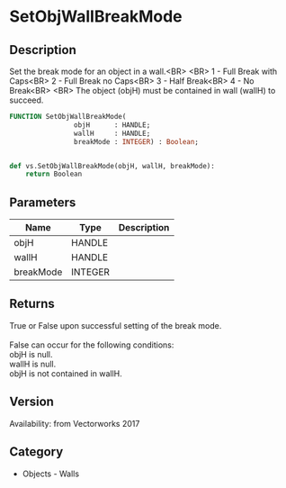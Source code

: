 # SetObjWallBreakMode

## Description
Set the break mode for an object in a wall.&lt;BR&gt;
&lt;BR&gt;
1 - Full Break with Caps&lt;BR&gt;
2 - Full Break no Caps&lt;BR&gt;
3 - Half Break&lt;BR&gt;
4 - No Break&lt;BR&gt;
&lt;BR&gt;
The object (objH) must be contained in wall (wallH)  to succeed.

```pascal
FUNCTION SetObjWallBreakMode(
				objH      : HANDLE;
				wallH     : HANDLE;
				breakMode : INTEGER) : Boolean;
```

```python

def vs.SetObjWallBreakMode(objH, wallH, breakMode):
    return Boolean
```

## Parameters
|Name|Type|Description|
|---|---|---|
|objH|HANDLE||
|wallH|HANDLE||
|breakMode|INTEGER||

## Returns
True or False upon successful setting of the break mode.<BR>
<BR>
False can occur for the following conditions:<BR>
objH is null.<BR>
wallH is null.<BR>
objH is not contained in wallH.

## Version
Availability: from Vectorworks 2017
## Category
* Objects - Walls

